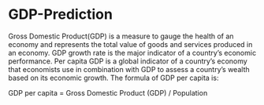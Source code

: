 # GDP-Prediction
Gross Domestic Product(GDP) is a measure to gauge the health of an economy and represents the total value of goods and services produced in an economy. GDP growth rate is the major indicator of a country’s economic performance. Per capita GDP is a global indicator of a country’s economy that economists use in combination with GDP to assess a country’s wealth based on its economic growth. The formula of GDP per capita is:

GDP per capita = Gross Domestic Product (GDP) / Population
